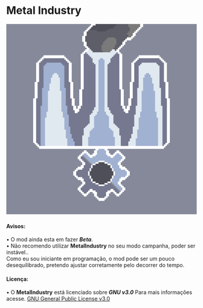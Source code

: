 # Metal Industry
 ![logo](github-pictures/logo.png)
   <h4> Avisos: </h4>
• O mod ainda esta em fazer <i><b>Beta</b></i>.<br>
• Não recomendo utilizar <b>MetalIndustry</b> no seu modo campanha, poder ser instável..<br>
        Como eu sou iniciante em programação, o mod pode ser um pouco desequilibrado, pretendo ajustar corretamente pelo decorrer do tempo.  <h4>Licença:</h4>
 
• O <b>MetalIndustry</b> está licenciado sobre <i><b>GNU v3.0</b></i> Para mais informações acesse. [GNU General Public License v3.0](/LICENSE)
